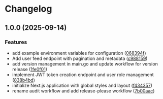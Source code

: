 # Changelog

## 1.0.0 (2025-09-14)


### Features

* add example environment variables for configuration ([068394f](https://github.com/Cprakhar/gopher-social/commit/068394f46f2bee6bcc8b97c6afc63d8700c64295))
* Add user feed endpoint with pagination and metadata ([c988159](https://github.com/Cprakhar/gopher-social/commit/c9881594838ee56f158219860edf4b1405676d26))
* add version management in main.go and update workflow for version release ([1fe0f01](https://github.com/Cprakhar/gopher-social/commit/1fe0f018097d4a0dc39c92c24276c1b71bc73f07))
* implement JWT token creation endpoint and user role management ([838b4bd](https://github.com/Cprakhar/gopher-social/commit/838b4bdc44922ed61911dd07c989c13981f437b2))
* initialize Next.js application with global styles and layout ([f434357](https://github.com/Cprakhar/gopher-social/commit/f434357488dc6b691252f259f5e76c677849b742))
* rename audit workflow and add release-please workflow ([7b00aac](https://github.com/Cprakhar/gopher-social/commit/7b00aac15516f487b74aa844022e55dda853fb6b))
